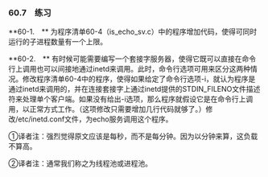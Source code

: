### 60.7　练习

**60-1.　** 为程序清单60-4（is_echo_sv.c）中的程序增加代码，使得可同时运行的子进程数量有一个上限。

**60-2.　** 有时候可能需要编写一个套接字服务器，使得它既可以直接在命令行上调用也可以间接地通过inetd来调用。此时，命令行选项可用来区分这两种情况。修改程序清单60-4中的程序，使得如果给定了命令行选项-i，就认为程序是通过inetd来调用的，并在连接套接字上通过inetd提供的STDIN_FILENO文件描述符来处理单个客户端。如果没有给出-i选项，那么程序就假设它是在命令行上调用，以正常方式工作。（这项修改只需要增加几行代码就够了。）修改/etc/inetd.conf文件，为echo服务调用这个程序。

①译者注：强烈觉得原文应该是每秒，而不是每分钟。因为以分钟来算，这负载不算高。

②译者注：通常我们称之为线程池或进程池。



